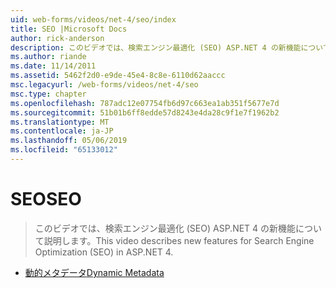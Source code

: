 ```yaml
---
uid: web-forms/videos/net-4/seo/index
title: SEO |Microsoft Docs
author: rick-anderson
description: このビデオでは、検索エンジン最適化 (SEO) ASP.NET 4 の新機能について説明します。
ms.author: riande
ms.date: 11/14/2011
ms.assetid: 5462f2d0-e9de-45e4-8c8e-6110d62aaccc
msc.legacyurl: /web-forms/videos/net-4/seo
msc.type: chapter
ms.openlocfilehash: 787adc12e07754fb6d97c663ea1ab351f5677e7d
ms.sourcegitcommit: 51b01b6ff8edde57d8243e4da28c9f1e7f1962b2
ms.translationtype: MT
ms.contentlocale: ja-JP
ms.lasthandoff: 05/06/2019
ms.locfileid: "65133012"
---
```

# <a name="seo"></a><span data-ttu-id="0c741-103">SEO</span><span class="sxs-lookup"><span data-stu-id="0c741-103">SEO</span></span>

> <span data-ttu-id="0c741-104">このビデオでは、検索エンジン最適化 (SEO) ASP.NET 4 の新機能について説明します。</span><span class="sxs-lookup"><span data-stu-id="0c741-104">This video describes new features for Search Engine Optimization (SEO) in ASP.NET 4.</span></span>

- [<span data-ttu-id="0c741-105">動的メタデータ</span><span class="sxs-lookup"><span data-stu-id="0c741-105">Dynamic Metadata</span></span>](aspnet-4-quick-hit-dynamic-metadata.md)
